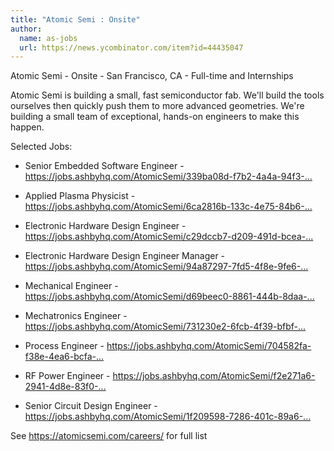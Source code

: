 ```yaml
---
title: "Atomic Semi : Onsite"
author:
  name: as-jobs
  url: https://news.ycombinator.com/item?id=44435047
---
```


<JobNavigation />

Atomic Semi - Onsite - San Francisco, CA - Full-time and Internships

Atomic Semi is building a small, fast semiconductor fab. We&#x27;ll build the tools ourselves then quickly push them to more advanced geometries. We&#x27;re building a small team of exceptional, hands-on engineers to make this happen.

Selected Jobs:

* Senior Embedded Software Engineer - <a href="https:&#x2F;&#x2F;jobs.ashbyhq.com&#x2F;AtomicSemi&#x2F;339ba08d-f7b2-4a4a-94f3-417550cdf7c6" rel="nofollow">https:&#x2F;&#x2F;jobs.ashbyhq.com&#x2F;AtomicSemi&#x2F;339ba08d-f7b2-4a4a-94f3-...</a>

* Applied Plasma Physicist - <a href="https:&#x2F;&#x2F;jobs.ashbyhq.com&#x2F;AtomicSemi&#x2F;6ca2816b-133c-4e75-84b6-f427d6a2e778" rel="nofollow">https:&#x2F;&#x2F;jobs.ashbyhq.com&#x2F;AtomicSemi&#x2F;6ca2816b-133c-4e75-84b6-...</a>

* Electronic Hardware Design Engineer - <a href="https:&#x2F;&#x2F;jobs.ashbyhq.com&#x2F;AtomicSemi&#x2F;c29dccb7-d209-491d-bcea-e2c22bb2e6c1" rel="nofollow">https:&#x2F;&#x2F;jobs.ashbyhq.com&#x2F;AtomicSemi&#x2F;c29dccb7-d209-491d-bcea-...</a>

* Electronic Hardware Design Engineer Manager - <a href="https:&#x2F;&#x2F;jobs.ashbyhq.com&#x2F;AtomicSemi&#x2F;94a87297-7fd5-4f8e-9fe6-a7b19c9a1a66" rel="nofollow">https:&#x2F;&#x2F;jobs.ashbyhq.com&#x2F;AtomicSemi&#x2F;94a87297-7fd5-4f8e-9fe6-...</a>

* Mechanical Engineer - <a href="https:&#x2F;&#x2F;jobs.ashbyhq.com&#x2F;AtomicSemi&#x2F;d69beec0-8861-444b-8daa-ebde96adb6c2" rel="nofollow">https:&#x2F;&#x2F;jobs.ashbyhq.com&#x2F;AtomicSemi&#x2F;d69beec0-8861-444b-8daa-...</a>

* Mechatronics Engineer - <a href="https:&#x2F;&#x2F;jobs.ashbyhq.com&#x2F;AtomicSemi&#x2F;731230e2-6fcb-4f39-bfbf-00b917cdd804" rel="nofollow">https:&#x2F;&#x2F;jobs.ashbyhq.com&#x2F;AtomicSemi&#x2F;731230e2-6fcb-4f39-bfbf-...</a>

* Process Engineer - <a href="https:&#x2F;&#x2F;jobs.ashbyhq.com&#x2F;AtomicSemi&#x2F;704582fa-f38e-4ea6-bcfa-5cd0a6fa62d3" rel="nofollow">https:&#x2F;&#x2F;jobs.ashbyhq.com&#x2F;AtomicSemi&#x2F;704582fa-f38e-4ea6-bcfa-...</a>

* RF Power Engineer - <a href="https:&#x2F;&#x2F;jobs.ashbyhq.com&#x2F;AtomicSemi&#x2F;f2e271a6-2941-4d8e-83f0-376effc642bc" rel="nofollow">https:&#x2F;&#x2F;jobs.ashbyhq.com&#x2F;AtomicSemi&#x2F;f2e271a6-2941-4d8e-83f0-...</a>

* Senior Circuit Design Engineer - <a href="https:&#x2F;&#x2F;jobs.ashbyhq.com&#x2F;AtomicSemi&#x2F;1f209598-7286-401c-89a6-b4e2e553e748" rel="nofollow">https:&#x2F;&#x2F;jobs.ashbyhq.com&#x2F;AtomicSemi&#x2F;1f209598-7286-401c-89a6-...</a>

See <a href="https:&#x2F;&#x2F;atomicsemi.com&#x2F;careers&#x2F;" rel="nofollow">https:&#x2F;&#x2F;atomicsemi.com&#x2F;careers&#x2F;</a> for full list
<JobApplication />
